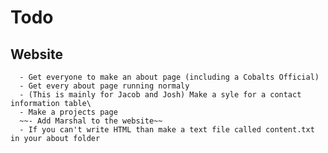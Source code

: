 # Todo  
   ## Website  
       
      - Get everyone to make an about page (including a Cobalts Official)  
      - Get every about page running normaly
      - (This is mainly for Jacob and Josh) Make a syle for a contact information table\
      - Make a projects page
      ~~- Add Marshal to the website~~
      - If you can't write HTML than make a text file called content.txt in your about folder
